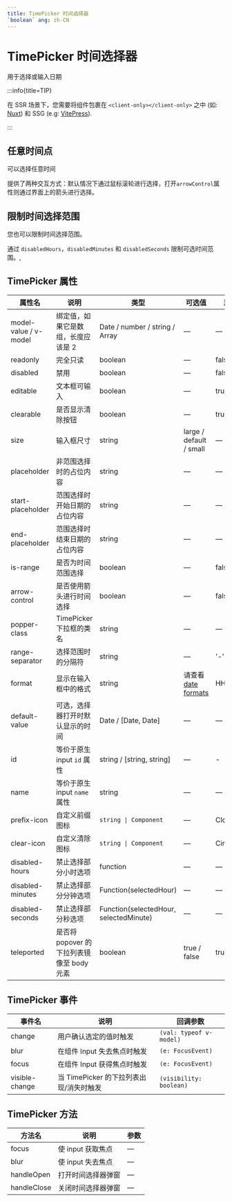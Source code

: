 ```yaml
---
title: TimePicker 时间选择器
`boolean` ang: zh-CN
---
```


# TimePicker 时间选择器

用于选择或输入日期

:::info{title=TIP}

在 SSR 场景下，您需要将组件包裹在 `<client-only></client-only>` 之中 (如: [Nuxt](https://nuxt.com/v3)) 和 SSG (e.g: [VitePress](https://vitepress.vuejs.org/)).

:::

## 任意时间点

可以选择任意时间

提供了两种交互方式：默认情况下通过鼠标滚轮进行选择，打开`arrowControl`属性则通过界面上的箭头进行选择。

<code src="./basic.tsx"></code>

## 限制时间选择范围

您也可以限制时间选择范围。

通过 `disabledHours`，`disabledMinutes` 和 `disabledSeconds` 限制可选时间范围。,

<code src="./basic-range.tsx"></code>

<!-- ## 任意时间范围

可选择任意的时间范围

添加`isRange`属性即可选择时间范围。 同样支持 `arrowControl` 属性。

<code src="./range.tsx"></code> -->

## TimePicker 属性

| 属性名                | 说明                                      | 类型                                   | 可选值                                                           | 默认值      |
| --------------------- | ----------------------------------------- | -------------------------------------- | ---------------------------------------------------------------- | ----------- |
| model-value / v-model | 绑定值，如果它是数组，长度应该是 2        | Date / number / string / Array         | —                                                                | —           |
| readonly              | 完全只读                                  | boolean                                | —                                                                | false       |
| disabled              | 禁用                                      | boolean                                | —                                                                | false       |
| editable              | 文本框可输入                              | boolean                                | —                                                                | true        |
| clearable             | 是否显示清除按钮                          | boolean                                | —                                                                | true        |
| size                  | 输入框尺寸                                | string                                 | large / default / small                                          | —           |
| placeholder           | 非范围选择时的占位内容                    | string                                 | —                                                                | —           |
| start-placeholder     | 范围选择时开始日期的占位内容              | string                                 | —                                                                | —           |
| end-placeholder       | 范围选择时结束日期的占位内容              | string                                 | —                                                                | —           |
| is-range              | 是否为时间范围选择                        | boolean                                | —                                                                | false       |
| arrow-control         | 是否使用箭头进行时间选择                  | boolean                                | —                                                                | false       |
| popper-class          | TimePicker 下拉框的类名                   | string                                 | —                                                                | —           |
| range-separator       | 选择范围时的分隔符                        | string                                 | —                                                                | '-'         |
| format                | 显示在输入框中的格式                      | string                                 | 请查看 [date formats](/en-US/component/date-picker#date-formats) | HH:mm:ss    |
| default-value         | 可选，选择器打开时默认显示的时间          | Date / [Date, Date]                    | —                                                                | —           |
| id                    | 等价于原生 input `id` 属性                | string / [string, string]              | —                                                                | -           |
| name                  | 等价于原生 input `name` 属性              | string                                 | —                                                                | —           |
| prefix-icon           | 自定义前缀图标                            | `string \| Component`                  | —                                                                | Clock       |
| clear-icon            | 自定义清除图标                            | `string \| Component`                  | —                                                                | CircleClose |
| disabled-hours        | 禁止选择部分小时选项                      | function                               | —                                                                | —           |
| disabled-minutes      | 禁止选择部分分钟选项                      | Function(selectedHour)                 | —                                                                | —           |
| disabled-seconds      | 禁止选择部分秒选项                        | Function(selectedHour, selectedMinute) | —                                                                | —           |
| teleported            | 是否将 popover 的下拉列表镜像至 body 元素 | boolean                                | true / false                                                     | true        |

## TimePicker 事件

| 事件名         | 说明                                    | 回调参数                |
| -------------- | --------------------------------------- | ----------------------- |
| change         | 用户确认选定的值时触发                  | `(val: typeof v-model)` |
| blur           | 在组件 Input 失去焦点时触发             | `(e: FocusEvent)`       |
| focus          | 在组件 Input 获得焦点时触发             | `(e: FocusEvent)`       |
| visible-change | 当 TimePicker 的下拉列表出现/消失时触发 | `(visibility: boolean)` |

## TimePicker 方法

| 方法名      | 说明               | 参数 |
| ----------- | ------------------ | ---- |
| focus       | 使 input 获取焦点  | —    |
| blur        | 使 input 失去焦点  | —    |
| handleOpen  | 打开时间选择器弹窗 | —    |
| handleClose | 关闭时间选择器弹窗 | —    |

